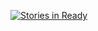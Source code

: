 [![Stories in Ready](https://badge.waffle.io/jimstev2447/onehundredmeals.png?label=ready&title=Ready)](http://waffle.io/jimstev2447/onehundredmeals)

